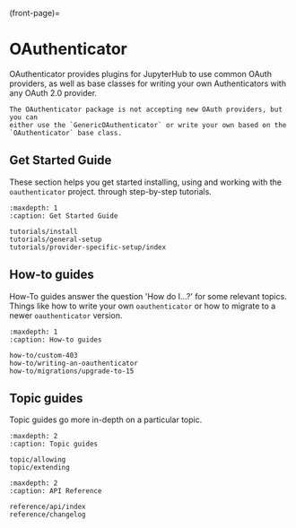 (front-page)=

# OAuthenticator

OAuthenticator provides plugins for JupyterHub to use common OAuth providers,
as well as base classes for writing your own Authenticators with any OAuth 2.0 provider.

```{warning}
The OAuthenticator package is not accepting new OAuth providers, but you can
either use the `GenericOAuthenticator` or write your own based on the
`OAuthenticator` base class.
```

## Get Started Guide

These section helps you get started installing, using and working with the `oauthenticator` project.
through step-by-step tutorials.

```{toctree}
:maxdepth: 1
:caption: Get Started Guide

tutorials/install
tutorials/general-setup
tutorials/provider-specific-setup/index
```

## How-to guides

How-To guides answer the question 'How do I...?' for some relevant topics.
Things like how to write your own `oauthenticator` or how to migrate to a newer `oauthenticator` version.

```{toctree}
:maxdepth: 1
:caption: How-to guides

how-to/custom-403
how-to/writing-an-oauthenticator
how-to/migrations/upgrade-to-15
```

## Topic guides

Topic guides go more in-depth on a particular topic.

```{toctree}
:maxdepth: 2
:caption: Topic guides

topic/allowing
topic/extending
```

```{toctree}
:maxdepth: 2
:caption: API Reference

reference/api/index
reference/changelog
```
